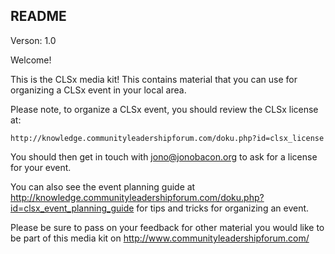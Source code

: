 README
------

Verson: 1.0

Welcome!

This is the CLSx media kit! This contains material that you can use for organizing a CLSx event in your local area.

Please note, to organize a CLSx event, you should review the CLSx license at:

	http://knowledge.communityleadershipforum.com/doku.php?id=clsx_license

You should then get in touch with jono@jonobacon.org to ask for a license for your event.

You can also see the event planning guide at http://knowledge.communityleadershipforum.com/doku.php?id=clsx_event_planning_guide for tips and tricks for organizing an event.

Please be sure to pass on your feedback for other material you would like to be part of this media kit on http://www.communityleadershipforum.com/
